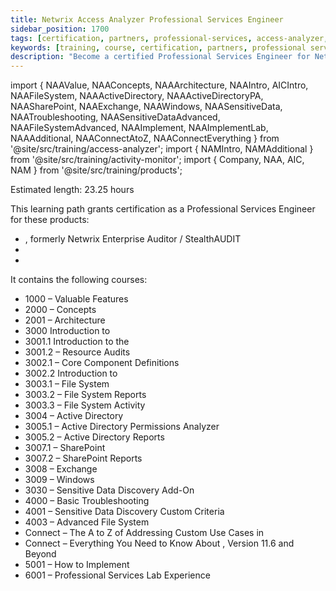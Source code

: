```yaml
---
title: Netwrix Access Analyzer Professional Services Engineer
sidebar_position: 1700
tags: [certification, partners, professional-services, access-analyzer, access-information-center, activity-monitor]
keywords: [training, course, certification, partners, professional services, access analyzer, access information center, activity monitor]
description: "Become a certified Professional Services Engineer for Netwrix Access Analyzer"
---
```



import { NAAValue, NAAConcepts, NAAArchitecture, NAAIntro, AICIntro, NAAFileSystem, NAAActiveDirectory, NAAActiveDirectoryPA, NAASharePoint, NAAExchange, NAAWindows, NAASensitiveData, NAATroubleshooting, NAASensitiveDataAdvanced, NAAFileSystemAdvanced, NAAImplement, NAAImplementLab, NAAAdditional, NAAConnectAtoZ, NAAConnectEverything } from '@site/src/training/access-analyzer';
import { NAMIntro, NAMAdditional } from '@site/src/training/activity-monitor';
import { Company, NAA, AIC, NAM } from '@site/src/training/products';


Estimated length: 23.25 hours

This learning path grants <Company /> certification as a Professional Services Engineer for these products:

* <NAA />, formerly Netwrix Enterprise Auditor / StealthAUDIT
* <AIC />
* <NAM />

It contains the following courses:

* 1000 <NAA /> – Valuable Features
* 2000 <NAA /> – Concepts
* 2001 <NAA /> – Architecture
* 3000 Introduction to <NAA />
* 3001.1 Introduction to the <AIC />
* 3001.2 <AIC /> – Resource Audits
* 3002.1 <NAM /> – Core Component Definitions
* 3002.2 Introduction to <NAM />
* 3003.1 <NAA /> – File System
* 3003.2 <AIC /> – File System Reports
* 3003.3 <NAM /> – File System Activity
* 3004 <NAA /> – Active Directory
* 3005.1 <NAA /> – Active Directory Permissions Analyzer
* 3005.2 <AIC /> – Active Directory Reports
* 3007.1 <NAA /> – SharePoint
* 3007.2 <AIC /> – SharePoint Reports
* 3008 <NAA /> – Exchange
* 3009 <NAA /> – Windows
* 3030 <NAA /> – Sensitive Data Discovery Add-On
* 4000 <NAA /> – Basic Troubleshooting
* 4001 <NAA /> – Sensitive Data Discovery Custom Criteria
* 4003 <NAA /> – Advanced File System
* <Company /> Connect – The A to Z of Addressing Custom Use Cases in <NAA />
* <Company /> Connect – Everything You Need to Know About <NAA />, Version 11.6 and Beyond
* 5001 <NAA /> – How to Implement
* 6001 <NAA /> – Professional Services Lab Experience

<NAAValue />

<NAAConcepts />

<NAAArchitecture />

<NAAIntro />

<AICIntro />

<NAMIntro />

<NAAFileSystem/>

<NAAActiveDirectory />

<NAAActiveDirectoryPA />

<NAASharePoint />

<NAAExchange />

<NAAWindows />

<NAASensitiveData />

<NAATroubleshooting />

<NAASensitiveDataAdvanced />

<NAAFileSystemAdvanced />

<NAAConnectAtoZ />

<NAAConnectEverything />

<NAAImplement />

<NAAImplementLab />

<NAAAdditional />

<NAMAdditional />
